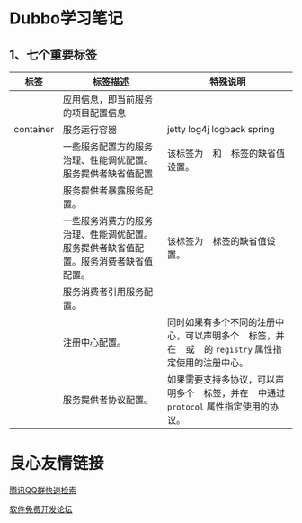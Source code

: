 # Dubbo学习笔记

## 1、七个重要标签

| 标签                    | 标签描述                                     | 特殊说明                                     |
| --------------------- | ---------------------------------------- | ---------------------------------------- |
|   | 应用信息，即当前服务的项目配置信息                        |                                          |
| container             | 服务运行容器                                   | jetty log4j logback spring               |
|      | 一些服务配置方的服务治理、性能调优配置。 服务提供者缺省值配置          | 该标签为 ` ` 和 ` ` 标签的缺省值设置。 |
|       | 服务提供者暴露服务配置。                             |                                          |
|      | 一些服务消费方的服务治理、性能调优配置。 服务提供者缺省值配置。服务消费者缺省值配置。 | 该标签为 ` ` 标签的缺省值设置。       |
|     | 服务消费者引用服务配置。                             |                                          |
|      | 注册中心配置。                                  | 同时如果有多个不同的注册中心，可以声明多个 ` ` 标签，并在 ` ` 或 ` ` 的 `registry` 属性指定使用的注册中心。 |
|      | 服务提供者协议配置。                               | 如果需要支持多协议，可以声明多个 ` ` 标签，并在 ` ` 中通过 `protocol` 属性指定使用的协议。 |





 # 良心友情链接

[腾讯QQ群快速检索](http://u.720life.cn/s/8cf73f7c)

[软件免费开发论坛](http://u.720life.cn/s/bbb01dc0)